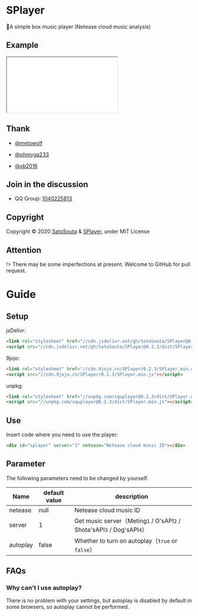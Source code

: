 # SPlayer

🍭A simple box music player (Netease cloud music analysis)

## Example

<iframe src="/0.2.x/example.html"></iframe>

## Thank
 
 - [@metowolf](https://github.com/metowolf)
 
 - [@ohmyga233](https://github.com/ohmyga233)

 - [@xb2016](https://github.com/xb2016)
 
## Join in the discussion

 - QQ Group: [1040225813](https://shang.qq.com/wpa/qunwpa?idkey=fb30524582f88ffc33bcb0da8734a91c877694984794f6cb7f87a3d1269eaecf)

## Copyright

Copyright © 2020 [SatoSouta](https://713.moe/) & [SPlayer](https://splayer.js.org/), under MIT License

## Attention

!> There may be some imperfections at present. Welcome to GitHub for pull request.

# Guide

## Setup

jsDelivr:

```html
<link rel="stylesheet" href="//cdn.jsdelivr.net/gh/SatoSouta/SPlayer@0.2.3/dist/SPlayer.min.css" />
<script src="//cdn.jsdelivr.net/gh/SatoSouta/SPlayer@0.2.3/dist/SPlayer.min.js"></script>
```

9jojo:
```html
<link rel="stylesheet" href="//cdn.9jojo.cn/SPlayer/0.2.3/SPlayer.min.css" />
<script src="//cdn.9jojo.cn/SPlayer/0.2.3/SPlayer.min.js"></script>
```

unpkg:
```html
<link rel="stylesheet" href="//unpkg.com/squplayer@0.2.3/dist/SPlayer.min.css" />
<script src="//unpkg.com/squplayer@0.2.3/dist/SPlayer.min.js"></script>
```

## Use

Insert code where you need to use the player:

```html
<div id="splayer" server="1" netease="Netease cloud music ID"></div>
```

## Parameter

The following parameters need to be changed by yourself.

Name | default value | description
----|-------|----
netease|null|Netease cloud music ID
server|1|Get music server（Meting`1` / O'sAPI`2` / Shota'sAPI`3` / Dog'sAPI`4`）
autoplay|false|Whether to turn on autoplay（`true` or `false`）

## FAQs

### Why can't I use autoplay?

There is no problem with your settings, but autoplay is disabled by default in some browsers, so autoplay cannot be performed.
